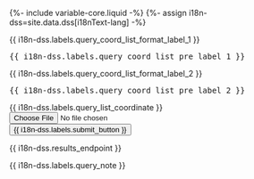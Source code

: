 {%- include variable-core.liquid -%}
{%- assign i18n-dss=site.data.dss[i18nText-lang] -%}

<p>{{ i18n-dss.labels.query_coord_list_format_label_1 }} </p>
<pre>{{ i18n-dss.labels.query_coord_list_pre_label_1 }}</pre>
<p> {{ i18n-dss.labels.query_coord_list_format_label_2 }}</p>
<pre>{{ i18n-dss.labels.query_coord_list_pre_label_2 }}</pre>

<div class="form-content">
  <form action="{{ i18n-dss.query_coord_list_action }}" method="POST" enctype="multipart/form-data">
      <div class="form-group">
        <label for="uploaded_file_coord" class="control-label">{{ i18n-dss.labels.query_list_coordinate }}</label>
        <input type="file" name="uploaded_file_coord" id="uploaded_file_coord" class="form-control" />
      </div>
      <input type="submit" class="btn btn-primary" value="{{ i18n-dss.labels.submit_button }}" />
  </form>
</div>
<span id="results_endpoint" class="hide">{{ i18n-dss.results_endpoint }}</span>
<section class="alert alert-info">
    <p class="text-info">{{ i18n-dss.labels.query_note }}</p>
</section>
